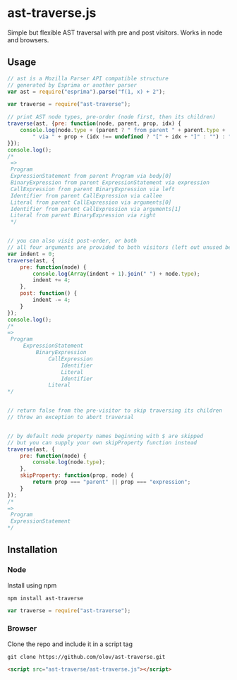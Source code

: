 # ast-traverse.js
Simple but flexible AST traversal with pre and post visitors.
Works in node and browsers.



## Usage
```javascript
// ast is a Mozilla Parser API compatible structure
// generated by Esprima or another parser
var ast = require("esprima").parse("f(1, x) + 2");

var traverse = require("ast-traverse");

// print AST node types, pre-order (node first, then its children)
traverse(ast, {pre: function(node, parent, prop, idx) {
    console.log(node.type + (parent ? " from parent " + parent.type +
        " via " + prop + (idx !== undefined ? "[" + idx + "]" : "") : ""));
}});
console.log();
/*
 =>
 Program
 ExpressionStatement from parent Program via body[0]
 BinaryExpression from parent ExpressionStatement via expression
 CallExpression from parent BinaryExpression via left
 Identifier from parent CallExpression via callee
 Literal from parent CallExpression via arguments[0]
 Identifier from parent CallExpression via arguments[1]
 Literal from parent BinaryExpression via right
 */


// you can also visit post-order, or both
// all four arguments are provided to both visitors (left out unused below)
var indent = 0;
traverse(ast, {
    pre: function(node) {
        console.log(Array(indent + 1).join(" ") + node.type);
        indent += 4;
    },
    post: function() {
        indent -= 4;
    }
});
console.log();
/*
=>
 Program
     ExpressionStatement
         BinaryExpression
             CallExpression
                 Identifier
                 Literal
                 Identifier
             Literal
*/


// return false from the pre-visitor to skip traversing its children
// throw an exception to abort traversal


// by default node property names beginning with $ are skipped
// but you can supply your own skipProperty function instead
traverse(ast, {
    pre: function(node) {
        console.log(node.type);
    },
    skipProperty: function(prop, node) {
        return prop === "parent" || prop === "expression";
    }
});
/*
=>
 Program
 ExpressionStatement
*/
```



## Installation

### Node
Install using npm

    npm install ast-traverse

```javascript
var traverse = require("ast-traverse");
```

### Browser
Clone the repo and include it in a script tag

    git clone https://github.com/olov/ast-traverse.git

```html
<script src="ast-traverse/ast-traverse.js"></script>
```

